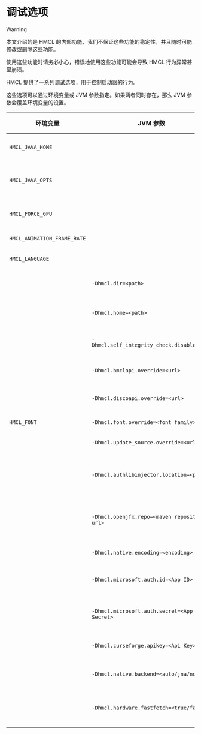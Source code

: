 # 调试选项

> [!WARNING]
> 本文介绍的是 HMCL 的内部功能，我们不保证这些功能的稳定性，并且随时可能修改或删除这些功能。
> 
> 使用这些功能时请务必小心，错误地使用这些功能可能会导致 HMCL 行为异常甚至崩溃。

HMCL 提供了一系列调试选项，用于控制启动器的行为。

这些选项可以通过环境变量或 JVM 参数指定。如果两者同时存在，那么 JVM 参数会覆盖环境变量的设置。

| 环境变量                        | JVM 参数                                       | 功能                             | 默认值                                                                                                         | 额外说明         |
|-----------------------------|----------------------------------------------|--------------------------------|-------------------------------------------------------------------------------------------------------------|--------------|
| `HMCL_JAVA_HOME`            |                                              | 指定用于启动 HMCL 的 Java             |                                                                                                             | 仅对 exe/sh 生效 |
| `HMCL_JAVA_OPTS`            |                                              | 指定启动 HMCL 时的默认 JVM 参数          |                                                                                                             | 仅对 exe/sh 生效 |
| `HMCL_FORCE_GPU`            |                                              | 指定是否强制使用 GPU 加速渲染              | `false`                                                                                                     |
| `HMCL_ANIMATION_FRAME_RATE` |                                              | 指定 HMCL 的动画帧率                  | `60`                                                                                                        |              |
| `HMCL_LANGUAGE`             |                                              | 指定 HMCL 的默认语言                  | 使用系统默认语言                                                                                                    |
|                             | `-Dhmcl.dir=<path>`                          | 指定 HMCL 的当前数据文件夹               | `./.hmcl`                                                                                                   |              |
|                             | `-Dhmcl.home=<path>`                         | 指定 HMCL 的用户数据文件夹               | Windows: `%APPDATA\.hmcl`<br>Linux/BSD: `$XDG_DATA_HOME/hmcl`<br>macOS: `~Library/Application Support/hmcl` |              |
|                             | `-Dhmcl.self_integrity_check.disable=true`   | 检查更新时不检查本体完整性                  |                                                                                                             |              |
|                             | `-Dhmcl.bmclapi.override=<url>`              | 指定 BMCLAPI 的 API Root          | `https://bmclapi2.bangbang93.com`                                                                           |              |
|                             | `-Dhmcl.discoapi.override=<url>`             | 指定 foojay Disco API 的 API Root | https://api.foojay.io/disco/v3.0`                                                                           |
| `HMCL_FONT`                 | `-Dhmcl.font.override=<font family>`         | 指定 HMCL 默认字体                   | 使用系统默认字体                                                                                                    |              |
|                             | `-Dhmcl.update_source.override=<url>`        | 指定 HMCL 更新源                    | `https://hmcl.huangyuhui.net/api/update_link`                                                               |              |
|                             | `-Dhmcl.authlibinjector.location=<path>`     | 指定 authlib-injector JAR 文件的位置  | 使用 HMCL 内嵌的 authlib-injector                                                                                |              |
|                             | `-Dhmcl.openjfx.repo=<maven repository url>` | 添加用于下载 OpenJFX 的自定义 Maven 仓库   |                                                                                                             |              |
|                             | `-Dhmcl.native.encoding=<encoding>`          | 指定原生编码                         | 使用系统的本机编码                                                                                                   |              |
|                             | `-Dhmcl.microsoft.auth.id=<App ID>`          | 指定 Microsoft OAuth App ID      | 使用 HMCL 内置的 Microsoft OAuth App ID                                                                          |              |
|                             | `-Dhmcl.microsoft.auth.secret=<App Secret>`  | 指定 Microsoft OAuth App 密钥      | 使用 HMCL 内置的 Microsoft OAuth App 密钥                                                                          |              |
|                             | `-Dhmcl.curseforge.apikey=<Api Key>`         | 指定 CurseForge API 密钥           | 使用 HMCL 内置的 CurseForge API 密钥                                                                               |              |
|                             | `-Dhmcl.native.backend=<auto/jna/none>`      | 指定HMCL使用的本机后端                  | `auto`                                                                                                      |
|                             | `-Dhmcl.hardware.fastfetch=<true/false>`     | 指定是否使用 fastfetch 检测硬件信息        | `true`                                                                                                      |







